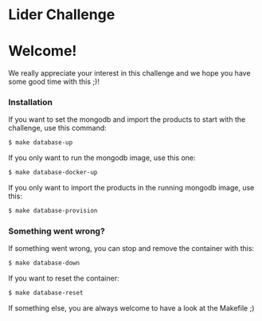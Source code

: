 # Lider Challenge

# Welcome!

We really appreciate your interest in this challenge and we hope you have some good time with this ;)!

### Installation

If you want to set the mongodb and import the products to start with the challenge, use this command:
```sh
$ make database-up
```

If you only want to run the mongodb image, use this one:
```sh
$ make database-docker-up
```

If you only want to import the products in the running mongodb image, use this:
```sh
$ make database-provision
```
### Something went wrong?

If something went wrong, you can stop and remove the container with this:
```sh
$ make database-down
```

If you want to reset the container:
```sh
$ make database-reset
```

If something else, you are always welcome to have a look at the Makefile ;)

